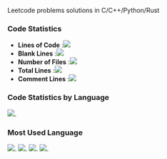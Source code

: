 Leetcode problems solutions in C/C++/Python/Rust

### Code Statistics
- **Lines of Code**     :[![](https://tokei.rs/b1/github/nativemen/leetcode?category=code)](https://github.com/nativemen/leetcode)
- **Blank Lines**       :[![](https://tokei.rs/b1/github/nativemen/leetcode?category=blanks)](https://github.com/nativemen/leetcode)
- **Number of Files**   :[![](https://tokei.rs/b1/github/nativemen/leetcode?category=files)](https://github.com/nativemen/leetcode)
- **Total Lines**       :[![](https://tokei.rs/b1/github/nativemen/leetcode?category=lines)](https://github.com/nativemen/leetcode)
- **Comment Lines**     :[![](https://tokei.rs/b1/github/nativemen/leetcode?category=comments)](https://github.com/nativemen/leetcode)

### Code Statistics by Language
[![](https://tokei.rs/b1/github/nativemen/leetcode?type=C,Cpp,Python,Rust,Markdown)](https://github.com/nativemen/leetcode).

### Most Used Language
[![](https://tokei.rs/b1/github/nativemen/leetcode?showLanguage=true&languageRank=1&label=Most%20Used%20Language)](https://github.com/nativemen/leetcode).
[![](https://tokei.rs/b1/github/nativemen/leetcode?showLanguage=true&languageRank=2&label=2nd%20Most%20Used%20Language)](https://github.com/nativemen/leetcode).
[![](https://tokei.rs/b1/github/nativemen/leetcode?showLanguage=true&languageRank=3&label=3rd%20Most%20Used%20Language)](https://github.com/nativemen/leetcode).
[![](https://tokei.rs/b1/github/nativemen/leetcode?showLanguage=true&languageRank=3&label=4th%20Most%20Used%20Language)](https://github.com/nativemen/leetcode).